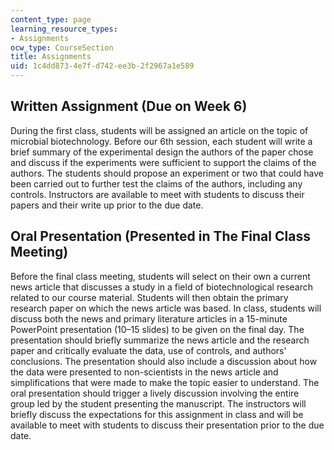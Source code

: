 ```yaml
---
content_type: page
learning_resource_types:
- Assignments
ocw_type: CourseSection
title: Assignments
uid: 1c4dd873-4e7f-d742-ee3b-2f2967a1e589
---
```


Written Assignment (Due on Week 6)
----------------------------------

During the first class, students will be assigned an article on the topic of microbial biotechnology. Before our 6th session, each student will write a brief summary of the experimental design the authors of the paper chose and discuss if the experiments were sufficient to support the claims of the authors. The students should propose an experiment or two that could have been carried out to further test the claims of the authors, including any controls. Instructors are available to meet with students to discuss their papers and their write up prior to the due date.

Oral Presentation (Presented in The Final Class Meeting)
--------------------------------------------------------

Before the final class meeting, students will select on their own a current news article that discusses a study in a field of biotechnological research related to our course material. Students will then obtain the primary research paper on which the news article was based. In class, students will discuss both the news and primary literature articles in a 15-minute PowerPoint presentation (10–15 slides) to be given on the final day. The presentation should briefly summarize the news article and the research paper and critically evaluate the data, use of controls, and authors' conclusions. The presentation should also include a discussion about how the data were presented to non-scientists in the news article and simplifications that were made to make the topic easier to understand. The oral presentation should trigger a lively discussion involving the entire group led by the student presenting the manuscript. The instructors will briefly discuss the expectations for this assignment in class and will be available to meet with students to discuss their presentation prior to the due date.